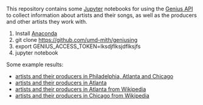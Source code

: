 This repository contains some [Jupyter] notebooks for using the [Genius API] to
collect information about artists and their songs, as well as the producers and
other artists they work with.

1. Install [Anaconda]
2. git clone https://github.com/umd-mith/geniusing
2. export GENIUS_ACCESS_TOKEN=lksdjflksjdflksjfs
3. jupyter notebook

Some example results:

* [artists and their producers in Philadelphia, Atlanta and Chicago](https://umd-mith.github.io/geniusing/graphs/producers/)
* [artists and their producers in Atlanta](https://umd-mith.github.io/geniusing/graphs/atlanta)
* [artists and their producers in Atlanta from Wikipedia](https://umd-mith.github.io/geniusing/graphs/atlanta-wikipedia)
* [artists and their producers in Chicago from Wikipedia](https://umd-mith.github.io/geniusing/graphs/chicago-wikipedia)


[Anaconda]: https://www.continuum.io/downloads
[Jupyter]: http://jupyter.org/ 
[Genius API]: https://docs.genius.com/

